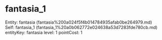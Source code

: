 # fantasia_1

Entity: fantasia (fantasia%200a024f5f4b014784935afab0be264979.md)
Self: fantasia_1 (fantasia_1%20a0b062772e024638a53d7283fde780cb.md)
entityKey: fantasia
level: 1
pointCost: 1

[](Untitled%20d4d5cc8ee52245ef8463679afe12f99d.md)